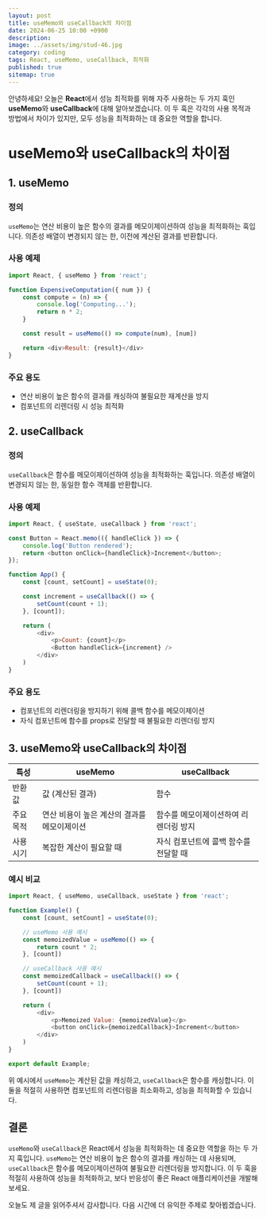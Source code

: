 ```yaml
---
layout: post
title: useMemo와 useCallback의 차이점
date: 2024-06-25 10:00 +0900
description: 
image: ../assets/img/stud-46.jpg
category: coding
tags: React, useMemo, useCallback, 최적화
published: true
sitemap: true
---
```


안녕하세요! 오늘은 **React**에서 성능 최적화를 위해 자주 사용하는 두 가지 훅인 **useMemo**와 **useCallback**에 대해 알아보겠습니다. 이 두 훅은 각각의 사용 목적과 방법에서 차이가 있지만, 모두 성능을 최적화하는 데 중요한 역할을 합니다.

# useMemo와 useCallback의 차이점

## 1. useMemo

### 정의

`useMemo`는 연산 비용이 높은 함수의 결과를 메모이제이션하여 성능을 최적화하는 훅입니다. 의존성 배열이 변경되지 않는 한, 이전에 계산된 결과를 반환합니다.

### 사용 예제

```javascript
import React, { useMemo } from 'react';

function ExpensiveComputation({ num }) {
    const compute = (n) => {
        console.log('Computing...');
        return n * 2;
    }

    const result = useMemo(() => compute(num), [num])

    return <div>Result: {result}</div>
}
```

### 주요 용도

- 연산 비용이 높은 함수의 결과를 캐싱하여 불필요한 재계산을 방지
- 컴포넌트의 리렌더링 시 성능 최적화

## 2. useCallback

### 정의

`useCallback`은 함수를 메모이제이션하여 성능을 최적화하는 훅입니다. 의존성 배열이 변경되지 않는 한, 동일한 함수 객체를 반환합니다.

### 사용 예제

```javascript
import React, { useState, useCallback } from 'react';

const Button = React.memo(({ handleClick }) => {
    console.log('Button rendered');
    return <button onClick={handleClick}>Increment</button>;
});

function App() {
    const [count, setCount] = useState(0);

    const increment = useCallback(() => {
        setCount(count + 1);
    }, [count]);

    return (
        <div>
            <p>Count: {count}</p>
            <Button handleClick={increment} />
        </div>
    )
}
```

### 주요 용도

- 컴포넌트의 리렌더링을 방지하기 위해 콜백 함수를 메모이제이션
- 자식 컴포넌트에 함수를 props로 전달할 때 불필요한 리렌더링 방지

## 3. useMemo와 useCallback의 차이점

| 특성             | useMemo                                          | useCallback                                  |
|------------------|--------------------------------------------------|----------------------------------------------|
| 반환 값          | 값 (계산된 결과)                                 | 함수                                          |
| 주요 목적        | 연산 비용이 높은 계산의 결과를 메모이제이션       | 함수를 메모이제이션하여 리렌더링 방지         |
| 사용 시기        | 복잡한 계산이 필요할 때                           | 자식 컴포넌트에 콜백 함수를 전달할 때         |

### 예시 비교

```javascript
import React, { useMemo, useCallback, useState } from 'react';

function Example() {
    const [count, setCount] = useState(0);

    // useMemo 사용 예시
    const memoizedValue = useMemo(() => {
        return count * 2;
    }, [count])

    // useCallback 사용 예시
    const memoizedCallback = useCallback(() => {
        setCount(count + 1);
    }, [count])

    return (
        <div>
            <p>Memoized Value: {memoizedValue}</p>
            <button onClick={memoizedCallback}>Increment</button>
        </div>
    )
}

export default Example;
```

위 예시에서 `useMemo`는 계산된 값을 캐싱하고, `useCallback`은 함수를 캐싱합니다. 이 둘을 적절히 사용하면 컴포넌트의 리렌더링을 최소화하고, 성능을 최적화할 수 있습니다.

## 결론

`useMemo`와 `useCallback`은 React에서 성능을 최적화하는 데 중요한 역할을 하는 두 가지 훅입니다. `useMemo`는 연산 비용이 높은 함수의 결과를 캐싱하는 데 사용되며, `useCallback`은 함수를 메모이제이션하여 불필요한 리렌더링을 방지합니다. 이 두 훅을 적절히 사용하여 성능을 최적화하고, 보다 반응성이 좋은 React 애플리케이션을 개발해 보세요.

오늘도 제 글을 읽어주셔서 감사합니다. 다음 시간에 더 유익한 주제로 찾아뵙겠습니다.
